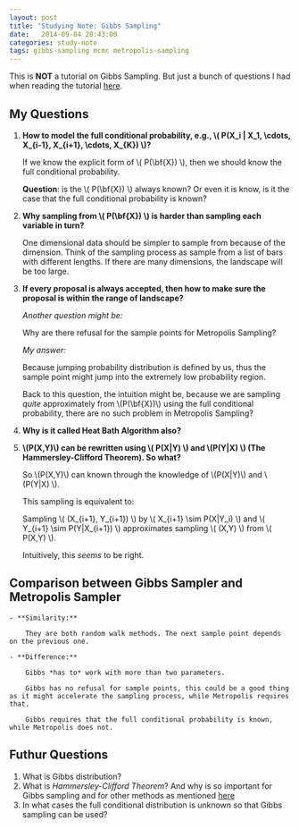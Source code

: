 ```yaml
---
layout: post
title: "Studying Note: Gibbs Sampling"
date:   2014-09-04 20:43:00
categories: study-note
tags: gibbs-sampling mcmc metropolis-sampling
---
```


This is **NOT** a tutorial on Gibbs Sampling. But just a bunch of questions I had when reading the tutorial [here](http://leonidzhukov.net/hse/2013/stochmod/papers/intro_to_mcmc_mackay.pdf).

## My Questions

1. **How to model the full conditional probability, e.g., \\( P(X\_i \| X\_1, \cdots, X\_{i-1},  X\_{i+1}, \cdots, X\_{K}) \\)?**

    If we know the explicit form of \\( P(\bf{X}) \\), then we should know the full conditional probability.

    **Question**: is the \\( P(\bf{X}) \\) always known? Or even it is know, is it the case that the full conditional probability is known?

2. **Why sampling from \\( P(\bf{X}) \\) is harder than sampling each variable in turn?**

   One dimensional data should be simpler to sample from because of the dimension. Think of the sampling process as sample from a list of bars with different lengths. If there are many dimensions, the landscape will be too large.

2. **If every proposal is always accepted, then how to make sure the proposal is within the range of landscape?**

    *Another question might be:*

    Why are there refusal for the sample points for Metropolis Sampling?

    *My answer:*

    Because jumping probability distribution is defined by us, thus the sample point might jump into the extremely low probability region.

    Back to this question, the intuition might be, because we are sampling *quite* approximately from \\(P(\bf{X})\\) using the full conditional probability, there are no such problem in Metropolis Sampling?


3. **Why is it called Heat Bath Algorithm also?**

4. **\\(P(X,Y)\\) can be rewritten using \\( P(X\|Y) \\) and \\(P(Y\|X) \\) (The Hammersley-Clifford Theorem). So what?**

    So \\(P(X,Y)\\) can known through the knowledge of \\(P(X\|Y)\\) and \\(P(Y\|X) \\).

    This sampling is equivalent to:

    Sampling \\( (X\_{i+1}, Y\_{i+1}) \\) by \\( X\_{i+1} \sim P(X\|Y\_i) \\) and \\( Y\_{i+1} \sim P(Y\|X\_{i+1}) \\) approximates sampling \\( (X,Y) \\) from \\( P(X,Y) \\).

    Intuitively, this *seems* to be right.

## Comparison between Gibbs Sampler and Metropolis Sampler

    - **Similarity:**

        They are both random walk methods. The next sample point depends on the previous one.

    - **Difference:**

        Gibbs *has to* work with more than two parameters.

        Gibbs has no refusal for sample points, this could be a good thing as it might accelerate the sampling process, while Metropolis requires that.

        Gibbs requires that the full conditional probability is known, while Metropolis does not.



## Futhur Questions

1. What is Gibbs distribution?
2. What is *Hammersley-Clifford Theorem*? And why is so important for Gibbs sampling and for other methods as mentioned [here](http://www.idi.ntnu.no/~helgel/thesis/forelesning.pdf)
3. In what cases the full conditional distribution is unknown so that Gibbs sampling can be used?

